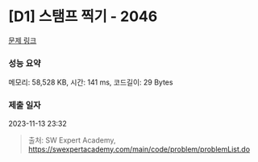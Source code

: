 # [D1] 스탬프 찍기 - 2046 

[문제 링크](https://swexpertacademy.com/main/code/problem/problemDetail.do?contestProbId=AV5QKdT6AyYDFAUq) 

### 성능 요약

메모리: 58,528 KB, 시간: 141 ms, 코드길이: 29 Bytes

### 제출 일자

2023-11-13 23:32



> 출처: SW Expert Academy, https://swexpertacademy.com/main/code/problem/problemList.do
